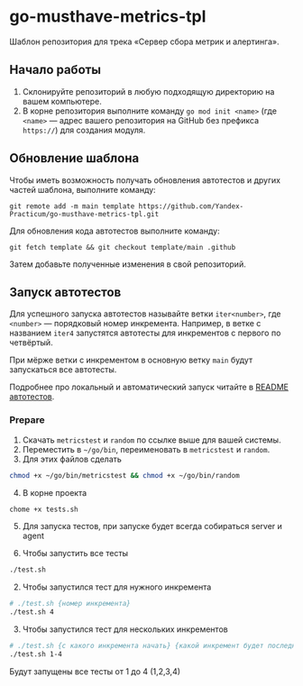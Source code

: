 # go-musthave-metrics-tpl

Шаблон репозитория для трека «Сервер сбора метрик и алертинга».

## Начало работы

1. Склонируйте репозиторий в любую подходящую директорию на вашем компьютере.
2. В корне репозитория выполните команду `go mod init <name>` (где `<name>` — адрес вашего репозитория на GitHub без префикса `https://`) для создания модуля.

## Обновление шаблона

Чтобы иметь возможность получать обновления автотестов и других частей шаблона, выполните команду:

```
git remote add -m main template https://github.com/Yandex-Practicum/go-musthave-metrics-tpl.git
```

Для обновления кода автотестов выполните команду:

```
git fetch template && git checkout template/main .github
```

Затем добавьте полученные изменения в свой репозиторий.

## Запуск автотестов

Для успешного запуска автотестов называйте ветки `iter<number>`, где `<number>` — порядковый номер инкремента. Например, в ветке с названием `iter4` запустятся автотесты для инкрементов с первого по четвёртый.

При мёрже ветки с инкрементом в основную ветку `main` будут запускаться все автотесты.

Подробнее про локальный и автоматический запуск читайте в [README автотестов](https://github.com/Yandex-Practicum/go-autotests).

### Prepare

1. Скачать `metricstest` и `random` по ссылке выше для вашей системы.
2. Переместить в `~/go/bin`, переименовать в `metricstest` и `random`.
3. Для этих файлов сделать
```sh
chmod +x ~/go/bin/metricstest && chmod +x ~/go/bin/random
```
4. В корне проекта
```sh
chome +x tests.sh
```
5. Для запуска тестов, при запуске будет всегда собираться server и agent

1. Чтобы запустить все тесты
```sh
./test.sh
```
2. Чтобы запустился тест для нужного инкремента
```sh
# ./test.sh {номер инкремента}
./test.sh 4
```
3. Чтобы запустился тест для нескольких инкрементов
```sh
# ./test.sh {с какого инкремента начать} {какой инкремент будет последним}
./test.sh 1-4
```
Будут запущены все тесты от 1 до 4 (1,2,3,4)
